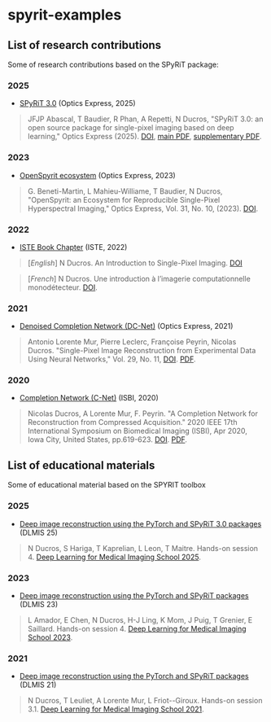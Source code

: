 
# spyrit-examples

##  List of research contributions

Some of research contributions based on the SPyRiT package:

### 2025

* [SPyRiT 3.0](./2025_spyrit_v3/) (Optics Express, 2025)

> JFJP Abascal, T Baudier, R Phan, A Repetti, N Ducros, "SPyRiT 3.0: an open source package for single-pixel imaging based on deep learning," Optics Express (2025).  [DOI](https://doi.org/10.1364/OE.559227), [main PDF](https://hal.science/hal-04662876/document), [supplementary PDF](https://hal.science/hal-04662876/preview/supplementary_v4.pdf).

### 2023

* [OpenSpyrit ecosystem](./2022_OE_spyrit2/) (Optics Express, 2023)

> G. Beneti-Martin, L Mahieu-Williame, T Baudier, N Ducros, "OpenSpyrit: an Ecosystem for Reproducible Single-Pixel Hyperspectral Imaging," Optics Express, Vol. 31, No. 10, (2023). [DOI](https://doi.org/10.1364/OE.483937).

### 2022

* [ISTE Book Chapter](./deprecated/2022_ISTE/) (ISTE, 2022)

> [*English*] N Ducros. An Introduction to Single-Pixel Imaging. [DOI](https://doi.org/10.1002/9781394283996.ch8)

> [*French*] N Ducros. Une introduction à l’imagerie computationnelle monodétecteur. [DOI](https://doi.org/10.51926/ISTE.9132.ch8).

### 2021

* [Denoised Completion Network (DC-Net)](./deprecated/2021_Optics_express/) (Optics Express, 2021)

> Antonio Lorente Mur, Pierre Leclerc, Françoise Peyrin, Nicolas Ducros.  "Single-Pixel Image Reconstruction from Experimental Data Using Neural Networks," Vol. 29, No. 11, [DOI](https://doi.org/10.1364/OE.424228). [PDF](https://hal.archives-ouvertes.fr/hal-03202353/document).

### 2020

* [Completion Network (C-Net)](./deprecated/2020_ISBI_CNet/)  (ISBI, 2020)

> Nicolas Ducros, A Lorente Mur, F. Peyrin. "A Completion Network for  Reconstruction from Compressed Acquisition." 2020 IEEE 17th International Symposium on Biomedical Imaging (ISBI), Apr 2020, Iowa City, United  States, pp.619-623. [DOI](10.1109/ISBI45749.2020.9098390). [PDF](https://hal.archives-ouvertes.fr/hal-02342766/document/).

##  List of educational materials

Some of educational material based on the SPYRIT toolbox

### 2025

* [Deep image reconstruction using the PyTorch and SPyRiT 3.0 packages](./2025_DLMIS/readMe.md) (DLMIS 25)

> N Ducros, S Hariga, T Kaprelian, L Leon, T Maitre. Hands-on session 4. [Deep Learning for Medical Imaging School 2025](https://deepimaging2025.sciencesconf.org/).

### 2023

* [Deep image reconstruction using the PyTorch and SPyRiT packages](./2023_DLMIS/readMe.md) (DLMIS 23)

> L Amador, E Chen, N Ducros, H-J Ling, K Mom, J Puig, T Grenier, E Saillard. Hands-on session 4. [Deep Learning for Medical Imaging School 2023](https://deepimaging2023.sciencesconf.org/).

### 2021

* [Deep image reconstruction using the PyTorch and SPyRiT packages](./deprecated/2021_DLMIS_Hands-on/readMe.md) (DLMIS 21)

> N Ducros, T Leuliet, A Lorente Mur, L Friot--Giroux. Hands-on session 3.1.  [Deep Learning for Medical Imaging School 2021](https://deepimaging2021.sciencesconf.org/).
